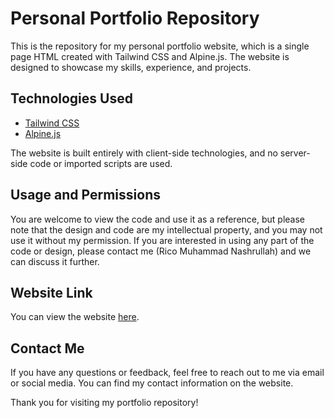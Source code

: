 # Personal Portfolio Repository

This is the repository for my personal portfolio website, which is a single page HTML created with Tailwind CSS and Alpine.js. The website is designed to showcase my skills, experience, and projects.

## Technologies Used

- [Tailwind CSS](https://tailwindcss.com/)
- [Alpine.js](https://github.com/alpinejs/alpine)

The website is built entirely with client-side technologies, and no server-side code or imported scripts are used.

## Usage and Permissions

You are welcome to view the code and use it as a reference, but please note that the design and code are my intellectual property, and you may not use it without my permission. If you are interested in using any part of the code or design, please contact me (Rico Muhammad Nashrullah) and we can discuss it further.

## Website Link

You can view the website [here](https://ricomuh.github.io).

## Contact Me

If you have any questions or feedback, feel free to reach out to me via email or social media. You can find my contact information on the website.

Thank you for visiting my portfolio repository!
